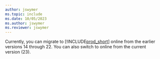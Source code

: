 ```yaml
---
author: jswymer
ms.topic: include
ms.date: 10/05/2023
ms.author: jswymer
ms.reviewer: jswymer
---
```

Currently, you can migrate to [!INCLUDE[prod_short](prod_short.md)] online from the earlier versions 14 through 22. <!--For an indication of compatibility across minor versions, see [here](../upgrade/upgrade-v14-v15-compatibility.md).--> You can also switch to online from the current version (23).
